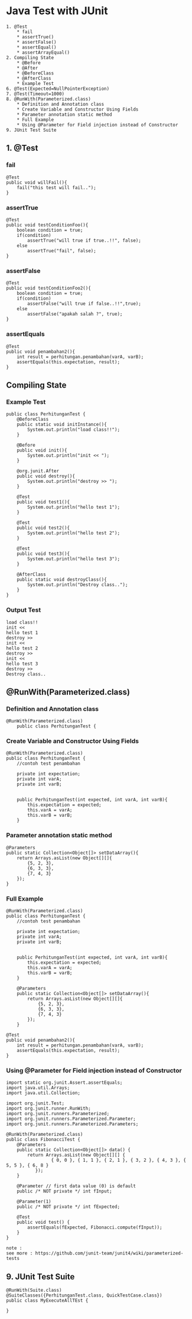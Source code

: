 # Java Test with JUnit
	1. @Test
		* fail
		* assertTrue()
		* assertFalse()
		* assertEqual()
		* assertArrayEqual()
	2. Compiling State
		* @Before
		* @After
		* @BeforeClass
		* @AfterClass
		* Example Test
	6. @Test(Expected=NullPointerException)
	7. @Test(Timeout=1000)
	8. @RunWith(Parameterized.class)
		* Definition and Annotation class 
		* Create Variable and Constructor Using Fields
		* Parameter annotation static method
		* Full Example 
		* Using @Parameter for Field injection instead of Constructor
	9. JUnit Test Suite
## 1. @Test
### fail
	@Test
	public void willFail(){
		fail("this test will fail..");
	}
	
### assertTrue
	@Test
	public void testConditionFoo(){
		boolean condition = true;
		if(condition)
			assertTrue("will true if true..!!", false);	
		else 
			assertTrue("fail", false);
	}
	
### assertFalse
	@Test
	public void testConditionFoo2(){
		boolean condition = true;
		if(condition)
			assertFalse("will true if false..!!",true);	
		else 
			assertFalse("apakah salah ?", true);
	}

### assertEquals
	@Test
	public void penambahan2(){
		int result = perhitungan.penambahan(varA, varB);
		assertEquals(this.expectation, result);
	}

## Compiling State
### Example Test
	public class PerhitunganTest {
		@BeforeClass
		public static void initInstance(){
			System.out.println("load class!!");
		}

		@Before
		public void init(){
			System.out.println("init << ");
		}
		
		@org.junit.After
		public void destroy(){
			System.out.println("destroy >> ");
		}
		
		@Test
		public void test1(){
			System.out.println("hello test 1");
		}

		@Test 
		public void test2(){
			System.out.println("hello test 2");
		}
		
		@Test 
		public void test3(){
			System.out.println("hello test 3");
		}
		
		@AfterClass
		public static void destroyClass(){
			System.out.println("Destroy class..");
		}
	}
### Output Test 
	load class!!
	init << 
	hello test 1
	destroy >> 
	init << 
	hello test 2
	destroy >> 
	init << 
	hello test 3
	destroy >> 
	Destroy class..

## @RunWith(Parameterized.class)
### Definition and Annotation class
	@RunWith(Parameterized.class)
		public class PerhitunganTest {
		
### Create Variable and Constructor Using Fields
	@RunWith(Parameterized.class)
	public class PerhitunganTest {
		//contoh test penambahan
		
		private int expectation;
		private int varA;
		private int varB;
		
		
		public PerhitunganTest(int expected, int varA, int varB){
			this.expectation = expected;
			this.varA = varA;
			this.varB = varB;
		}
		
### Parameter annotation static method
	@Parameters
	public static Collection<Object[]> setDataArray(){
		return Arrays.asList(new Object[][]{
			{5, 2, 3},
			{6, 3, 3},
			{7, 4, 3}
		});
	}
	
### Full Example
	@RunWith(Parameterized.class)
	public class PerhitunganTest {
		//contoh test penambahan
		
		private int expectation;
		private int varA;
		private int varB;
		
		
		public PerhitunganTest(int expected, int varA, int varB){
			this.expectation = expected;
			this.varA = varA;
			this.varB = varB;
		}
		
		@Parameters
		public static Collection<Object[]> setDataArray(){
			return Arrays.asList(new Object[][]{
				{5, 2, 3},
				{6, 3, 3},
				{7, 4, 3}
			});
		}
	
	@Test
	public void penambahan2(){
		int result = perhitungan.penambahan(varA, varB);
		assertEquals(this.expectation, result);
	}
	
### Using @Parameter for Field injection instead of Constructor
	import static org.junit.Assert.assertEquals;
	import java.util.Arrays;
	import java.util.Collection;

	import org.junit.Test;
	import org.junit.runner.RunWith;
	import org.junit.runners.Parameterized;
	import org.junit.runners.Parameterized.Parameter;
	import org.junit.runners.Parameterized.Parameters;

	@RunWith(Parameterized.class)
	public class FibonacciTest {
		@Parameters
		public static Collection<Object[]> data() {
			return Arrays.asList(new Object[][] {
					 { 0, 0 }, { 1, 1 }, { 2, 1 }, { 3, 2 }, { 4, 3 }, { 5, 5 }, { 6, 8 }  
			   });
		}

		@Parameter // first data value (0) is default
		public /* NOT private */ int fInput;

		@Parameter(1)
		public /* NOT private */ int fExpected;

		@Test
		public void test() {
			assertEquals(fExpected, Fibonacci.compute(fInput));
		}
	}
	
	note : 
	see more : https://github.com/junit-team/junit4/wiki/parameterized-tests

## 9. JUnit Test Suite
	@RunWith(Suite.class)
	@SuiteClasses({PerhitunganTest.class, QuickTestCase.class})
	public class MyExecuteAllTEst {

	}
